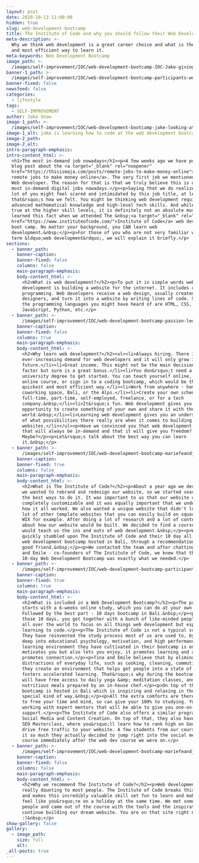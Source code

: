 ```yaml
---
layout: post
date: 2020-10-13 11:00:00
hidden: true
slug: web-development-bootcamp
title: The Institute of Code and why you should follow their Web Development Bootcamp
meta-description: >-
  Why we think web development is a great career choice and what is the quickest
  and most efficient way to learn it.
meta-keywords: Web Development Bootcamp
image_path: >-
  /images/self-improvement/IOC/web-development-bootcamp-IOC-Jake-giving-a-presenation.jpg
banner-1_path: >-
  /images/self-improvement/IOC/web-development-bootcamp-participants-working-near-the-pool-1.jpg
banner-fixed: false
newsfeed: false
categories:
  - lifestyle
tags:
  - SELF-IMPROVEMENT
author: Jake Snow
image-1_path: >-
  /images/self-improvement/IOC/web-development-bootcamp-jake-looking-at-his-laptop-studying-the-code.jpg
image-1_alt: jake is learning how to code at the web development bootcamp in bali
image-2_path:
image-2_alt:
intro-paragraph-emphasis:
intro-content_html: >-
  <h1>The most in-demand job nowadays</h1><p>A few weeks ago we have published a
  blog post about the <a target="_blank" rel="noopener"
  href="https://thisismaja.com/posts/remote-jobs-to-make-money-online">best
  remote jobs to make money online</a>. The very first job we mentioned was a
  Web developer. The reason for that is that we truly believe this is one of the
  most in-demand digital jobs nowadays.</p><p>Saying that we do realize that a
  lot of you might feel scared and intimidated by this job title, at least
  that&rsquo;s how we felt. You might be thinking web development requires
  advanced mathematical knowledge and high-level tech skills. And while it is
  true at the higher skill levels, it is definitely not an absolute must and we
  learned this fact when we attended The &nbsp;<a target="_blank" rel="noopener"
  href="https://www.instituteofcode.com/">Institute of Code</a> web development
  boot camp. No matter your background, you CAN learn web
  development.&nbsp;</p><p>For those of you who are not very familiar with the
  term &ldquo;web development&rdquo;, we will explain it briefly.</p>
sections:
  - banner_path:
    banner-caption:
    banner-fixed: false
    columns: false
    main-paragraph-emphasis:
    body-content_html: >-
      <h2>What is web development?</h2><p>To put it in simple words web
      development is building a website for the internet. It includes coding and
      programming. Web developers receive a web design, usually created by web
      designers, and turn it into a website by writing lines of code. Some of
      the programming languages you might have heard of are HTML, CSS,
      JavaScript, Python, etc.</p>
  - banner_path: >-
      /images/self-improvement/IOC/web-development-bootcamp-passion-led-us-here.jpg
    banner-caption:
    banner-fixed: false
    columns: true
    main-paragraph-emphasis:
    body-content_html: >-
      <h2>Why learn web development?</h2><ul><li>Always hiring. There is an
      ever-increasing demand for web developers and it will only grow in the
      future.</li><li>Great income. This might not be the main decision making
      factor but sure is a great bonus.</li><li>You don&rsquo;t need a
      university degree to get started. You can teach yourself online, follow an
      online course, or sign in to a coding bootcamp, which would be the
      quickest and most efficient way.</li><li>Work from anywhere - home,
      coworking space, Bali, or the Alps.</li><li>Create your own schedule. Work
      full-time, part-time, self-employed, freelance, or for a tech
      company.&nbsp;</li><li>It&rsquo;s fun. Web development gives you an
      opportunity to create something of your own and share it with the
      world.&nbsp;</li><li>Learning web development gives you an understanding
      of what possibilities there really are when it comes to building
      websites.</li></ul><p>Have we convinced you that web development is a job
      that will always be in-demand and that it will give you freedom?
      Maybe?</p><p>Let&rsquo;s talk about the best way you can learn
      it.&nbsp;</p>
  - banner_path: >-
      /images/self-improvement/IOC/web-development-bootcamp-mariefeandjakesnow-with-tina-talking.jpeg
    banner-caption:
    banner-fixed: true
    columns: false
    main-paragraph-emphasis:
    body-content_html: >-
      <h2>What is The Institute of Code?</h2><p>About a year ago we decided that
      we wanted to rebrand and redesign our website, so we started searching for
      the best ways to do it. It was important to us that our website could be
      completely customizable and it was equally important that we understood
      how it all worked. We also wanted a unique website that didn't look like a
      lot of other template websites that you can easily build on squarespace or
      WIX for example. After doing a lot of research and a lot of contemplation
      about how our website would be built. We decided to find a course that
      would teach us the ins and outs of web development.&nbsp;</p><p>We pretty
      quickly stumbled upon The Institute of Code and their 10 day all inclusive
      web development bootcamp hosted in Bali, through a recommendation from a
      good friend.&nbsp;</p><p>We contacted the team and after chatting to Tina
      and Emile - co-founders of The Institute of Code, we knew that their
      10-day Web Development Bootcamp was exactly what we needed.</p>
  - banner_path: >-
      /images/self-improvement/IOC/web-development-bootcamp-participants-sitting-at-the-common-desk-in-a-villa.jpg
    banner-caption:
    banner-fixed: true
    columns: true
    main-paragraph-emphasis:
    body-content_html: >-
      <h2>What is included in a Web Development Bootcamp?</h2><p>The program
      starts with a 6-weeks online study, which you can do at your own pace.
      Followed by the best part - 10 days bootcamp in Bali.&nbsp;</p><p>During
      those 10 days, you get together with a bunch of like-minded people from
      all over the world to focus on all things web development but especially -
      learning to code.</p><p>The Institute of Code is not a typical school.
      They have reinvented the study process most of us are used to, by digging
      deep into educational psychology, motivation, and high performance. The
      learning environment they have cultivated in their bootcamp is one that
      motivates you but also lets you enjoy, it promotes learning and also
      promotes connection.</p><p>Tina and Emile believe that by eliminating
      distractions of everyday life, such as cooking, cleaning, commuting, etc.,
      they create an environment that helps get people into a state of mind that
      fosters accelerated learning. That&rsquo;s why during the bootcamp you
      will have free access to daily yoga &amp; meditation classes, and
      nutritious meals prepared by an in-house chef.</p><p>On top of that the
      bootcamp is hosted in Bali which is inspiring and relaxing in the most
      special kind of way.&nbsp;</p><p>All the extra comforts are there in order
      to free your time and mind, so can give your 100% to studying. You will be
      working with expert mentors that will be able to give you one-on-one
      support.</p><p>The Institute of Code also offers a similar program but for
      Social Media and Content Creation. On top of that, they also have a Free
      SEO Masterclass, where you&rsquo;ll learn how to rank high on Google and
      drive free traffic to your website. A few students from our course loved
      it so much they actually decided to jump right into the social media
      course immediately after the web dev course we were on.</p>
  - banner_path: >-
      /images/self-improvement/IOC/web-development-bootcamp-mariefeandjakesnow-with-tina.jpeg
    banner-caption:
    banner-fixed: false
    columns: false
    main-paragraph-emphasis:
    body-content_html: >-
      <h2>Why we recommend The Institute of Code?</h2><p>Web development seems
      really daunting to most people. The Institute of Code breaks this stigma
      and makes this incredibly valuable skill set fun to learn and makes you
      feel like you&rsquo;re on a holiday at the same time. We met some amazing
      people and came out of the course with the tools and the inspiration to
      continue building our dream website. You are on that site right now
      :)&nbsp;</p>
show-gallery: false
gallery:
  - image_path:
    size: full
    alt:
_all-posts: true
---
```


